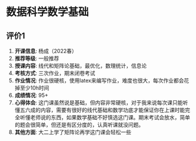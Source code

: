 # 数据科学数学基础

## 评价1

1. **开课信息**: 杨成（2022春）
2. **推荐等级**: 一般推荐
3. **授课内容**: 线代和矩阵论基础，最优化，数理统计，信息论
4. **考核方式**: 三次作业，期末闭卷考试
5. **作业情况**: 作业很硬核，使用latex来编写作业，难度也很大，每次作业都会花掉至少10h时间
6. **成绩情况**: 95+
7. **心得体会**: 这门课虽然说是基础，但内容非常硬核，对于我来说每次课只能听懂五六成的内容，需要有很好的线代基础和数学功底才能保证你在上课时能完全听懂老师说的东西，如果数学基础不好慎选这门课。期末考试会放水，简单的题会很简单，但还是有区分度的，认真听课就没问题。
8. **其他方面**: 大二上学了矩阵论再学这门课会轻松一些